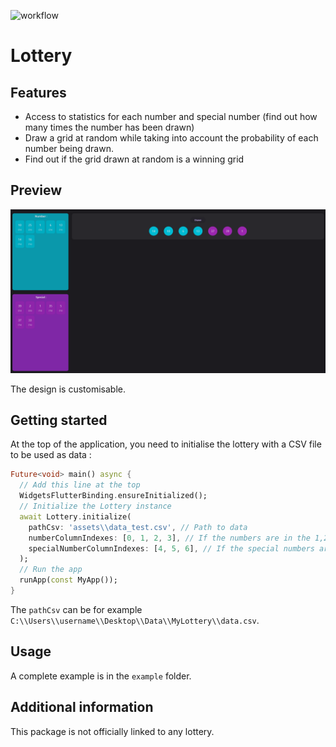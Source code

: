 <!--
This README describes the package. If you publish this package to pub.dev,
this README's contents appear on the landing page for your package.

For information about how to write a good package README, see the guide for
[writing package pages](https://dart.dev/guides/libraries/writing-package-pages).

For general information about developing packages, see the Dart guide for
[creating packages](https://dart.dev/guides/libraries/create-library-packages)
and the Flutter guide for
[developing packages and plugins](https://flutter.dev/developing-packages).
-->

![workflow](https://github.com/ThomasDevApps/lottery/actions/workflows/testing.yml/badge.svg)

# Lottery

## Features

- Access to statistics for each number and special number 
(find out how many times the number has been drawn)
- Draw a grid at random while taking into account the probability of 
each number being drawn.
- Find out if the grid drawn at random is a winning grid

## Preview

![Alt text](./example/assets/preview.png?raw=true "Title")

The design is customisable.

## Getting started

At the top of the application, you need to initialise the lottery with a 
CSV file to be used as data : 

```dart
Future<void> main() async {
  // Add this line at the top
  WidgetsFlutterBinding.ensureInitialized();
  // Initialize the Lottery instance
  await Lottery.initialize(
    pathCsv: 'assets\\data_test.csv', // Path to data
    numberColumnIndexes: [0, 1, 2, 3], // If the numbers are in the 1,2,3 and 4 column's index
    specialNumberColumnIndexes: [4, 5, 6], // If the special numbers are in the 5,6 and 7 column's index
  );
  // Run the app
  runApp(const MyApp());
}
```

The `pathCsv` can be for example `C:\\Users\\username\\Desktop\\Data\\MyLottery\\data.csv`.

## Usage

A complete example is in the `example` folder.

## Additional information

This package is not officially linked to any lottery.
